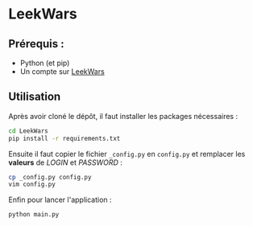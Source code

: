 # LeekWars

## Prérequis :
- Python (et pip)
- Un compte sur [LeekWars](https://leekwars.com/)

## Utilisation
Après avoir cloné le dépôt, il faut installer les packages nécessaires :
```bash
cd LeekWars
pip install -r requirements.txt
```

Ensuite il faut copier le fichier `_config.py` en `config.py` et remplacer les **valeurs** de *LOGIN* et *PASSWORD* :
```bash
cp _config.py config.py
vim config.py
```

Enfin pour lancer l'application :
```bash
python main.py
```


